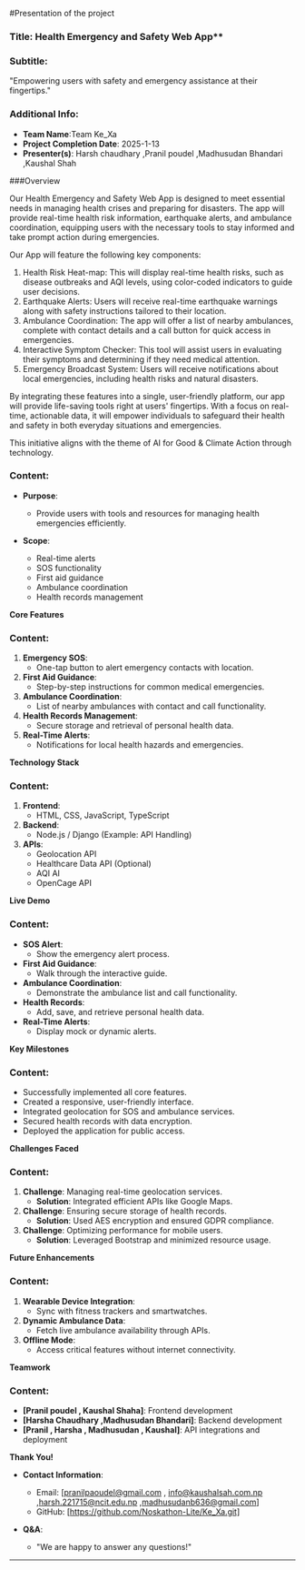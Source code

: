 #Presentation of the project

### Title: Health Emergency and Safety Web App**

### Subtitle:
"Empowering users with safety and emergency assistance at their fingertips."

### Additional Info:
- **Team Name**:Team Ke_Xa
- **Project Completion Date**: 2025-1-13
- **Presenter(s)**: Harsh chaudhary ,Pranil poudel ,Madhusudan Bhandari ,Kaushal Shah 

###Overview

Our Health Emergency and Safety Web App is designed to meet essential needs in managing health crises and preparing for disasters. The app will provide real-time health risk information, earthquake alerts, and ambulance coordination, equipping users with the necessary tools to stay informed and take prompt action during emergencies.

Our App will feature the following key components:
1. Health Risk Heat-map: This will display real-time health risks, such as disease outbreaks and AQI levels, using color-coded indicators to guide user decisions.
2. Earthquake Alerts: Users will receive real-time earthquake warnings along with safety instructions tailored to their location.
3. Ambulance Coordination: The app will offer a list of nearby ambulances, complete with contact details and a call button for quick access in emergencies.
4. Interactive Symptom Checker: This tool will assist users in evaluating their symptoms and determining if they need medical attention.
5. Emergency Broadcast System: Users will receive notifications about local emergencies, including health risks and natural disasters.

By integrating these features into a single, user-friendly platform, our app will provide life-saving tools right at users' fingertips. With a focus on real-time, actionable data, it will empower individuals to safeguard their health and safety in both everyday situations and emergencies.

This initiative aligns with the theme of AI for Good & Climate Action through technology.

### Content:
- **Purpose**:
  - Provide users with tools and resources for managing health emergencies efficiently.

- **Scope**:
  - Real-time alerts
  - SOS functionality
  - First aid guidance
  - Ambulance coordination
  - Health records management


**Core Features**

### Content:
1. **Emergency SOS**:
   - One-tap button to alert emergency contacts with location.
2. **First Aid Guidance**:
   - Step-by-step instructions for common medical emergencies.
3. **Ambulance Coordination**:
   - List of nearby ambulances with contact and call functionality.
4. **Health Records Management**:
   - Secure storage and retrieval of personal health data.
5. **Real-Time Alerts**:
   - Notifications for local health hazards and emergencies.

**Technology Stack**

### Content:
1. **Frontend**:
   - HTML, CSS, JavaScript, TypeScript
2. **Backend**:
   - Node.js / Django (Example: API Handling)
3. **APIs**:
   - Geolocation API
   - Healthcare Data API (Optional)
   - AQI AI
   - OpenCage API

**Live Demo**

### Content:
- **SOS Alert**:
  - Show the emergency alert process.
- **First Aid Guidance**:
  - Walk through the interactive guide.
- **Ambulance Coordination**:
  - Demonstrate the ambulance list and call functionality.
- **Health Records**:
  - Add, save, and retrieve personal health data.
- **Real-Time Alerts**:
  - Display mock or dynamic alerts.


**Key Milestones**

### Content:
- Successfully implemented all core features.
- Created a responsive, user-friendly interface.
- Integrated geolocation for SOS and ambulance services.
- Secured health records with data encryption.
- Deployed the application for public access.


**Challenges Faced**

### Content:
1. **Challenge**: Managing real-time geolocation services.
   - **Solution**: Integrated efficient APIs like Google Maps.
2. **Challenge**: Ensuring secure storage of health records.
   - **Solution**: Used AES encryption and ensured GDPR compliance.
3. **Challenge**: Optimizing performance for mobile users.
   - **Solution**: Leveraged Bootstrap and minimized resource usage.


 **Future Enhancements**

### Content:
1. **Wearable Device Integration**:
   - Sync with fitness trackers and smartwatches.
2. **Dynamic Ambulance Data**:
   - Fetch live ambulance availability through APIs.
3. **Offline Mode**:
   - Access critical features without internet connectivity.


**Teamwork**

### Content:
- **[Pranil poudel , Kaushal Shaha]**: Frontend development
- **[Harsha Chaudhary ,Madhusudan Bhandari]**: Backend development
- **[Pranil , Harsha , Madhusudan , Kaushal]**: API integrations and deployment


**Thank You!**


- **Contact Information**:
  - Email: [pranilpaoudel@gmail.com , info@kaushalsah.com.np ,harsh.221715@ncit.edu.np ,madhusudanb636@gmail.com]
  - GitHub: [https://github.com/Noskathon-Lite/Ke_Xa.git]


- **Q&A**:
  - "We are happy to answer any questions!"

---
<!-- 
 cohere-chatbot
 opencage-Earthquake
 OSM/Leaflet -Map
 OpenWether- AQI -->
